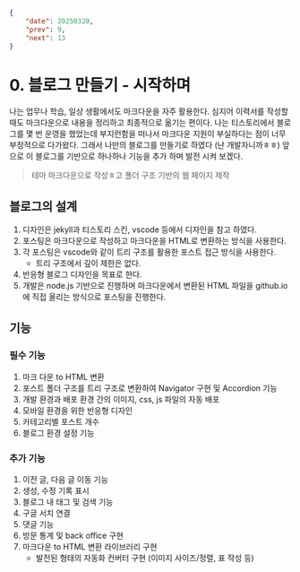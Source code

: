 ```json
{
    "date": 20250320,
    "prev": 9,
    "next": 13
}
```

# 0. 블로그 만들기 - 시작하며
나는 업무나 학습, 일상 생활에서도 마크다운을 자주 활용한다.
심지어 이력서를 작성할때도 마크다운으로 내용을 정리하고 최종적으로 옮기는 편이다.
나는 티스토리에서 블로그를 몇 번 운영을 했었는데 부지런함을 떠나서 마크다운 지원이 부실하다는 점이 너무 부정적으로 다가왔다.
그래서 나만의 블로그를 만들기로 하였다 (난 개발자니까ㅎㅎ)
앞으로 이 블로그를 기반으로 하나하나 기능을 추가 하며 발전 시켜 보겠다.

> 테마
> 마크다운으로 작성ㅎ고 폴더 구조 기반의 웹 페이지 제작

## 블로그의 설계
1. 디자인은 jekyll과 티스토리 스킨, vscode 등에서 디자인을 참고 하였다.
1. 포스팅은 마크다운으로 작성하고 마크다운을 HTML로 변환하는 방식을 사용한다.
1. 각 포스팅은 vscode와 같이 트리 구조를 활용한 포스트 접근 방식을 사용한다.
    - 트리 구조에서 깊이 제한은 없다.
1. 반응형 블로그 디자인을 목표로 한다.
1. 개발은 node.js 기반으로 진행하며 마크다운에서 변환된 HTML 파일을 github.io에 직접 올리는 방식으로 포스팅을 진행한다.

## 기능
### 필수 기능
1. 마크 다운 to HTML 변환
1. 포스트 폴더 구조를 트리 구조로 변환하여 Navigator 구현 및 Accordion 기능
1. 개발 환경과 배포 환경 간의 이미지, css, js 파일의 자동 배포
1. 모바일 환경을 위한 반응형 디자인
1. 카테고리별 포스트 개수
1. 블로그 환경 설정 기능

### 추가 기능
1. 이전 글, 다음 글 이동 기능
1. 생성, 수정 기록 표시
1. 블로그 내 태그 및 검색 기능
1. 구글 서치 연결
1. 댓글 기능
1. 방문 통계 및 back office 구현
1. 마크다운 to HTML 변환 라이브러리 구현
    - 발전된 형태의 자동화 컨버터 구현 (이미지 사이즈/정렬, 표 작성 등)

